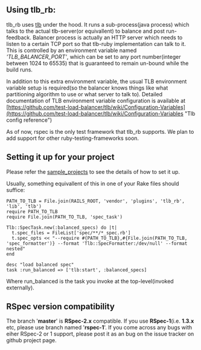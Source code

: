 ## Using tlb_rb:

tlb_rb uses [tlb](https://github.com/test-load-balancer/tlb "TLB") under the hood. It runs a sub-process(java process) which talks to the actual tlb-server(or equivallent) to balance and post run-feedback.
Balancer process is actually an HTTP server which needs to listen to a certain TCP port so that tlb-ruby implementation can talk to it. 
This is controlled by an environment variable named *'TLB_BALANCER_PORT'*, which can be set to any port number(integer between 1024 to 65535) that is guaranteed to remain un-bound while the build runs.

In addition to this extra environment variable, the usual TLB environment variable setup is required(so the balancer knows things like what partitioning algorithm to use or what server to talk to). 
Detailed documentation of TLB environment variable configuration is available at [https://github.com/test-load-balancer/tlb/wiki/Configuration-Variables](https://github.com/test-load-balancer/tlb/wiki/Configuration-Variables "Tlb config reference")

As of now, rspec is the only test framework that tlb_rb supports. We plan to add support for other ruby-testing-frameworks soon.

## Setting it up for your project

Please refer the [sample_projects](http://github.com/test-load-balancer/sample_projects "Tlb setup examples") to see the details of how to set it up.

Usually, something equivallent of this in one of your Rake files should suffice:

    PATH_TO_TLB = File.join(RAILS_ROOT, 'vendor', 'plugins', 'tlb_rb', 'lib', 'tlb')
    require PATH_TO_TLB
    require File.join(PATH_TO_TLB, 'spec_task')
  
    Tlb::SpecTask.new(:balanced_specs) do |t|
      t.spec_files = FileList['spec/**/*_spec.rb']
      t.spec_opts << "--require #{PATH_TO_TLB},#{File.join(PATH_TO_TLB, 'spec_formatter')} --format 'Tlb::SpecFormatter:/dev/null' --format nested"
    end
  
    desc "load balanced spec"
    task :run_balanced => ['tlb:start', :balanced_specs]
  
Where run_balanced is the task you invoke at the top-level(invoked externally).

## RSpec version compatibility
  The branch '__master__' is __RSpec-2.x__ compatible. If you use __RSpec-1__(i.e. __1.3.x__ etc, please use branch named '__rspec-1__'. If you come across any bugs with eiher RSpec-2 or 1 support, please post it as an bug on the issue tracker on github project page.
